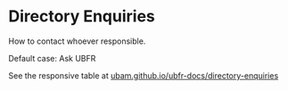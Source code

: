 # Directory Enquiries

How to contact whoever responsible.

Default case: Ask UBFR

See the responsive table at [ubam.github.io/ubfr-docs/directory-enquiries](https://ubam.github.io/ubfr-docs/directory-enquiries/index.html)
